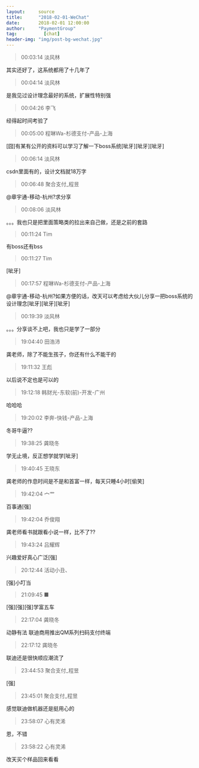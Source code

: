 ```yaml
---
layout:     source 
title:      "2018-02-01-WeChat"
date:       2018-02-01 12:00:00
author:     "PaymentGroup"
tag:		  [chat]
header-img: "img/post-bg-wechat.jpg"
---
```

> 00:03:14  淡风林  
   
其实还好了，这系统都用了十几年了  
   
> 00:04:14  淡风林  
   
是我见过设计理念最好的系统，扩展性特别强  
   
> 00:04:26  李飞  
   
经得起时间考验了  
   
> 00:05:00  程琳Wa-杉德支付-产品-上海  
   
[囧]有某有公开的资料可以学习了解一下boss系统[呲牙][呲牙][呲牙]  
   
> 00:06:14  淡风林  
   
csdn里面有的，设计文档就18万字  
   
> 00:06:48  聚合支付_程昱  
   
@章宇通-移动-杭州?求分享  
   
> 00:08:06  淡风林  
   
。。。我也只是把里面策略类的拉出来自己做，还是之前的套路  
   
> 00:11:24  Tim  
   
有boss还有bss  
   
> 00:11:27  Tim  
   
[呲牙]  
   
> 00:17:57  程琳Wa-杉德支付-产品-上海  
   
@章宇通-移动-杭州?如果方便的话，改天可以考虑给大伙儿分享一把boss系统的设计理念[呲牙][呲牙][呲牙]  
   
> 00:19:39  淡风林  
   
。。。分享谈不上吧，我也只是学了一部分  
   
> 19:04:40  田浩沛  
   
龚老师，除了不能生孩子，你还有什么不能干的  
   
> 19:11:32  王彪  
   
以后说不定也是可以的  
   
> 19:12:18  韩财光-东软(前)-开发-广州  
   
哈哈哈  
   
> 19:20:02  李奔-快钱-产品-上海  
   
冬哥牛逼??   
   
> 19:38:25  龚晓冬  
   
学无止境，反正想学就学[呲牙]  
   
> 19:40:45  王晓东  
   
龚老师的作息时间是不是和首富一样，每天只睡4小时[偷笑]  
   
> 19:42:04  宀艹  
   
百事通[强]  
   
> 19:42:04  乔俊翔  
   
龚老师看书就跟看小说一样，比不了??  
   
> 19:43:24  吕耀辉  
   
兴趣爱好真心广泛[强]  
   
> 20:12:44  活动小丑、  
   
[强]小叮当  
   
> 21:09:45  ■  
   
[强][强][强]学富五车  
   
> 22:17:04  龚晓冬  
   
动静有法 联迪商用推出QM系列扫码支付终端  
   
> 22:17:12  龚晓冬  
   
联迪还是很快顺应潮流了  
   
> 23:44:53  聚合支付_程昱  
   
[强]  
   
> 23:45:01  聚合支付_程昱  
   
感觉联迪做机器还是挺用心的  
   
> 23:58:07  心有灵浠  
   
恩，不错  
   
> 23:58:22  心有灵浠  
   
改天买个样品回来看看  
   
